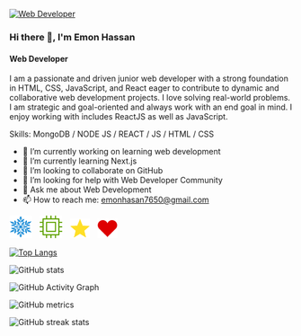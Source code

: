 [![Web Developer ](https://pbs.twimg.com/profile_banners/1668303331587137536/1686594255/1080x360)](https://media.licdn.com/dms/image/D5616AQHAIaedtqDWGQ/profile-displaybackgroundimage-shrink_350_1400/0/1687291092511?e=1700697600&v=beta&t=1guHhJzQaECGoBeymZyCAJSZJuEqz4O7DJeqDOhgc_4)
### Hi there 👋, I'm Emon Hassan
#### Web Developer 

I am a passionate and driven junior web developer with a strong foundation in HTML, CSS, JavaScript, and React eager to contribute to dynamic and collaborative web development projects. I love solving real-world problems. I am strategic and goal-oriented and always work with an end goal in mind. I enjoy working with includes ReactJS as well as JavaScript.

Skills: MongoDB / NODE JS / REACT / JS / HTML / CSS

- 🔭 I’m currently working on learning web development 
- 🌱 I’m currently learning Next.js 
- 👯 I’m looking to collaborate on  GitHub 
- 🤔 I’m looking for help with  Web Developer Community 
- 💬 Ask me about Web Development 
- 📫 How to reach me: emonhasan7650@gmail.com 

<a href='https://archiveprogram.github.com/'><img src='https://raw.githubusercontent.com/acervenky/animated-github-badges/master/assets/acbadge.gif' width='40' height='40'></a> <a href='https://docs.github.com/en/developers'><img src='https://raw.githubusercontent.com/acervenky/animated-github-badges/master/assets/devbadge.gif' width='40' height='40'></a> <a href='https://stars.github.com/'><img src='https://raw.githubusercontent.com/acervenky/animated-github-badges/master/assets/starbadge.gif' width='35' height='35'></a> <a href='https://docs.github.com/en/github/supporting-the-open-source-community-with-github-sponsors'><img src='https://raw.githubusercontent.com/acervenky/animated-github-badges/master/assets/sponsorbadge.gif' width='35' height='35'></a> 

[![Top Langs](https://github-readme-stats.vercel.app/api/top-langs/?username=emonhassan83)](https://github.com/anuraghazra/github-readme-stats)

![GitHub stats](https://github-readme-stats.vercel.app/api?username=emonhassan83&show_icons=true&count_private=true)  

![GitHub Activity Graph](https://activity-graph.herokuapp.com/graph?username=emonhassan83)  

![GitHub metrics](https://metrics.lecoq.io/emonhassan83)  

![GitHub streak stats](https://streak-stats.demolab.com/?user=emonhassan83)  

